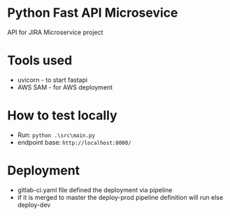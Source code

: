 # Python Fast API Microsevice
API for JIRA Microservice project

# Tools used
- uvicorn - to start fastapi
- AWS SAM - for AWS deployment

# How to test locally
- Run: `python .\src\main.py`
- endpoint base: `http://localhost:8000/`

# Deployment
- gitlab-ci.yaml file defined the deployment via pipeline
- if it is merged to master the deploy-prod pipeline definition will run else deploy-dev
